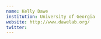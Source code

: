 ```yaml
---
name: Kelly Dawe
institution: University of Georgia
website: http://www.dawelab.org/
twitter:
---
```

